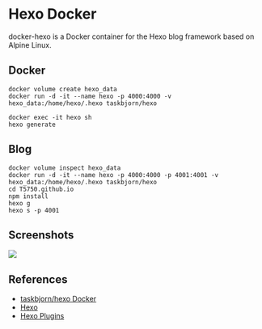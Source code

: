 # Hexo Docker
docker-hexo is a Docker container for the Hexo blog framework based on Alpine Linux.

## Docker
```
docker volume create hexo_data
docker run -d -it --name hexo -p 4000:4000 -v hexo_data:/home/hexo/.hexo taskbjorn/hexo

docker exec -it hexo sh
hexo generate
```

## Blog
```
docker volume inspect hexo_data
docker run -d -it --name hexo -p 4000:4000 -p 4001:4001 -v hexo_data:/home/hexo/.hexo taskbjorn/hexo
cd T5750.github.io
npm install
hexo g
hexo s -p 4001
```

## Screenshots
![](https://d33wubrfki0l68.cloudfront.net/5997a40576f3beca7bbbd86fe79a795e9d520d8e/87f88/themes/screenshots/landscape.png)

## References
- [taskbjorn/hexo Docker](https://hub.docker.com/r/taskbjorn/hexo)
- [Hexo](https://hexo.io/zh-cn/)
- [Hexo Plugins](https://hexo.io/plugins/)